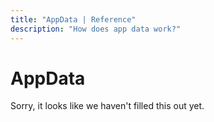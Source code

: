 ```yaml
---
title: "AppData | Reference"
description: "How does app data work?"
---
```


# AppData

Sorry, it looks like we haven't filled this out yet.
